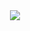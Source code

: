 <div align="center">
	<img src="https://github.com/Anish-Shobith/Anish-Shobith/raw/master/assets/anish.svg?sanitize=true">
</div>
